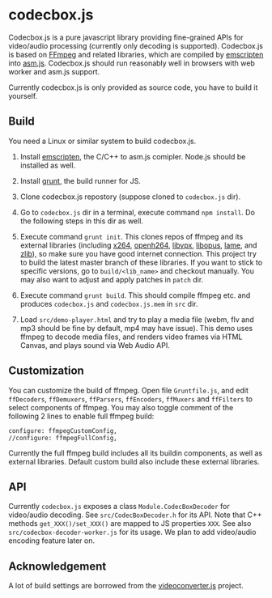 # codecbox.js

Codecbox.js is a pure javascript library providing fine-grained APIs for video/audio processing (currently only decoding is supported). Codecbox.js is based on [FFmpeg](http://www.ffmpeg.org/) and related libraries, which are compiled by [emscripten](http://kripken.github.io/) into [asm.js](http://asmjs.org). Codecbox.js should run reasonably well in browsers with web worker and asm.js support.

Currently codecbox.js is only provided as source code, you have to build it yourself.

## Build
You need a Linux or similar system to build codecbox.js.

1. Install [emscripten](http://kripken.github.io/emscripten-site/docs/getting_started/index.html), the C/C++ to asm.js comipler. Node.js should be installed as well.

2. Install [grunt](http://gruntjs.com/), the build runner for JS.

3. Clone codecbox.js repostory (suppose cloned to `codecbox.js` dir).

4. Go to `codecbox.js` dir in a terminal, execute command `npm install`. Do the following steps in this dir as well.

5. Execute command `grunt init`. This clones repos of ffmpeg and its external libraries (including [x264](git://git.videolan.org/x264.git), [openh264](https://github.com/cisco/openh264.git), [libvpx](https://github.com/webmproject/libvpx.git), [libopus](https://github.com/xiph/opus.git), [lame](https://github.com/rbrito/lame.git), and [zlib](https://github.com/madler/zlib.git)), so make sure you have good internet connection.
   This project try to build the latest master branch of these libraries. If you want to stick to specific versions, go to `build/<lib_name>` and checkout manually. You may also want to adjust and apply patches in `patch` dir.

6. Execute command `grunt build`. This should compile ffmpeg etc. and produces `codecbox.js` and `codecbox.js.mem` in `src` dir.

7. Load `src/demo-player.html` and try to play a media file (webm, flv and mp3 should be fine by default, mp4 may have issue).
    This demo uses ffmpeg to decode media files, and renders video frames via HTML Canvas, and plays sound via Web Audio API.

## Customization
You can customize the build of ffmpeg. Open file `Gruntfile.js`, and edit
`ffDecoders`, `ffDemuxers`, `ffParsers`, `ffEncoders`, `ffMuxers` and `ffFilters` to select components of ffmpeg.
You may also toggle comment of the following 2 lines to enable full ffmpeg build:

```
configure: ffmpegCustomConfig,
//configure: ffmpegFullConfig,
```

Currently the full ffmpeg build includes all its buildin components, as well as external libraries. Default custom build also include these external libraries.

## API
Currently `codecbox.js` exposes a class `Module.CodecBoxDecoder` for video/audio decoding. See `src/CodecBoxDecoder.h` for its API. Note that C++ methods `get_XXX()/set_XXX()` are mapped to JS properties `XXX`. See also `src/codecbox-decoder-worker.js` for its usage. We plan to add video/audio encoding feature later on.

## Acknowledgement
A lot of build settings are borrowed from the [videoconverter.js](https://github.com/bgrins/videoconverter.js) project.

